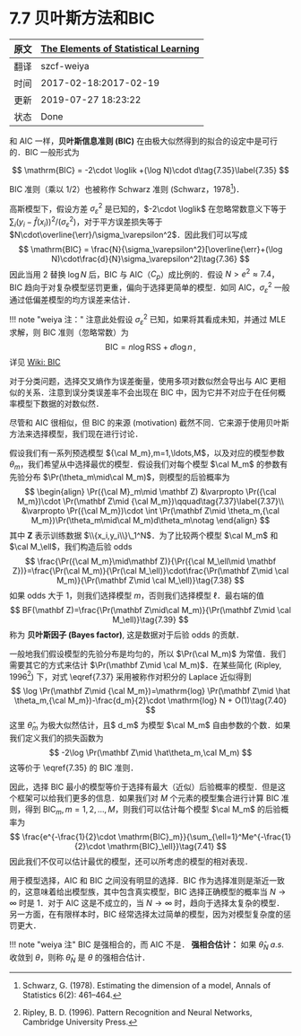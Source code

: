 # 7.7 贝叶斯方法和BIC

| 原文   | [The Elements of Statistical Learning](https://web.stanford.edu/~hastie/ElemStatLearn/printings/ESLII_print12.pdf) |
| ---- | ---------------------------------------- |
| 翻译   | szcf-weiya                               |
| 时间   | 2017-02-18:2017-02-19                    |
| 更新 |2019-07-27 18:23:22|
|状态|Done|

和 AIC 一样，**贝叶斯信息准则 (BIC)** 在由极大似然得到的拟合的设定中是可行的．BIC 一般形式为

$$
\mathrm{BIC} = -2\cdot \loglik +(\log N)\cdot d\tag{7.35}\label{7.35}
$$

BIC 准则（乘以 1/2）也被称作 Schwarz 准则 (Schwarz，1978[^1])．

高斯模型下，假设方差 $\sigma_\varepsilon^2$ 是已知的，$-2\cdot \loglik$ 在忽略常数意义下等于 $\sum_i(y_i-\hat f(x_i))^2/(\sigma_\varepsilon^2)$，对于平方误差损失等于 $N\cdot\overline{\err}/\sigma_\varepsilon^2$．因此我们可以写成
$$
\mathrm{BIC} = \frac{N}{\sigma_\varepsilon^2}[\overline{\err}+(\log N)\cdot\frac{d}{N}\sigma_\varepsilon^2]\tag{7.36}
$$
因此当用 2 替换 $\log N$ 后，BIC 与 AIC（$C_p$）成比例的．假设 $N > e^2\approx 7.4$，BIC 趋向于对复杂模型惩罚更重，偏向于选择更简单的模型．如同 AIC，$\sigma_\varepsilon^2$ 一般通过低偏差模型的均方误差来估计．

!!! note "weiya 注："
    注意此处假设 $\sigma_\varepsilon^2$ 已知，如果将其看成未知，并通过 MLE 求解，则 BIC 准则（忽略常数）为
    $$
    \mathrm{BIC} = n\log\mathrm{RSS} + d\log n\,,
    $$
    详见 [Wiki: BIC](https://en.wikipedia.org/wiki/Bayesian_information_criterion#Gaussian_special_case)

对于分类问题，选择交叉熵作为误差衡量，使用多项对数似然会导出与 AIC 更相似的关系．注意到误分类误差率不会出现在 BIC  中，因为它并不对应于在任何概率模型下数据的对数似然．

尽管和 AIC 很相似，但 BIC 的来源 (motivation) 截然不同．它来源于使用贝叶斯方法来选择模型，我们现在进行讨论．

假设我们有一系列预选模型 ${\cal M_m},m=1,\ldots,M$，以及对应的模型参数 $\theta_m$，我们希望从中选择最优的模型．假设我们对每个模型 $\cal M_m$ 的参数有先验分布 $\Pr(\theta_m\mid\cal M_m)$，则模型的后验概率为
$$
\begin{align}
\Pr({\cal M}_m\mid \mathbf Z) &\varpropto \Pr({\cal M_m})\cdot \Pr(\mathbf Z\mid {\cal M_m})\qquad\tag{7.37}\label{7.37}\\
&\varpropto \Pr({\cal M_m})\cdot \int \Pr(\mathbf Z\mid \theta_m,{\cal M_m})\Pr(\theta_m\mid\cal M_m)d\theta_m\notag
\end{align}
$$
其中 $\mathbf Z$ 表示训练数据 $\\{x_i,y_i\\}\_1^N$．为了比较两个模型 $\cal M_m$ 和 $\cal M_\ell$，我们构造后验 odds
$$
\frac{\Pr({\cal M_m}\mid\mathbf Z)}{\Pr({\cal M_\ell\mid \mathbf Z})}=\frac{\Pr(\cal M_m)}{\Pr(\cal M_\ell)}\cdot\frac{\Pr(\mathbf Z\mid \cal M_m)}{\Pr(\mathbf Z\mid \cal M_\ell)}\tag{7.38}
$$
如果 odds 大于 1，则我们选择模型 $m$，否则我们选择模型 $\ell$．最右端的值
$$
BF(\mathbf Z)=\frac{\Pr(\mathbf Z\mid\cal M_m)}{\Pr(\mathbf Z\mid \cal M_\ell)}\tag{7.39}
$$
称为 **贝叶斯因子 (Bayes factor)**, 这是数据对于后验 odds 的贡献．

一般地我们假设模型的先验分布是均匀的，所以 $\Pr(\cal M_m)$ 为常值．我们需要其它的方式来估计 $\Pr(\mathbf Z\mid \cal M_m)$．在某些简化 (Ripley, 1996[^2]) 下，对式 \eqref{7.37} 采用被称作对积分的 Laplace 近似得到
$$
\log \Pr(\mathbf Z\mid {\cal M_m})=\mathrm{log} \Pr(\mathbf Z\mid \hat \theta_m,{\cal M_m})-\frac{d_m}{2}\cdot \mathrm{log} N + O(1)\tag{7.40}
$$
这里 $\hat \theta_m$ 为极大似然估计，且$ d_m$ 为模型 $\cal M_m$ 自由参数的个数．如果我们定义我们的损失函数为
$$
-2\log \Pr(\mathbf Z\mid \hat\theta_m,\cal M_m)
$$
这等价于 \eqref{7.35} 的 BIC 准则．

因此，选择 BIC 最小的模型等价于选择有最大（近似）后验概率的模型．但是这个框架可以给我们更多的信息．如果我们对 $M$ 个元素的模型集合进行计算 BIC 准则，得到 $\mathrm{BIC}_m,m=1,2,\ldots,M$，则我们可以估计每个模型 $\cal M_m$ 的后验概率为
$$
\frac{e^{-\frac{1}{2}\cdot \mathrm{BIC}_m}}{\sum_{\ell=1}^Me^{-\frac{1}{2}\cdot \mathrm{BIC}_\ell}}\tag{7.41}
$$
因此我们不仅可以估计最优的模型，还可以所考虑的模型的相对表现．

用于模型选择，AIC 和 BIC 之间没有明显的选择．BIC 作为选择准则是渐近一致的，这意味着给出模型族，其中包含真实模型，BIC 选择正确模型的概率当 $N\rightarrow \infty$ 时是 1．对于 AIC 这是不成立的，当 $N\rightarrow \infty$ 时，趋向于选择太复杂的模型．另一方面，在有限样本时，BIC 经常选择太过简单的模型，因为对模型复杂度的惩罚更大．

!!! note "weiya 注"
    BIC 是强相合的，而 AIC 不是．
    **强相合估计：** 如果 $\hat\theta_N\; a.s.$ 收敛到 $\theta$，则称 $\hat\theta_N$ 是 $\theta$ 的强相合估计．

[^1]: Schwarz, G. (1978). Estimating the dimension of a model, Annals of Statistics 6(2): 461–464.
[^2]: Ripley, B. D. (1996). Pattern Recognition and Neural Networks, Cambridge University Press.

